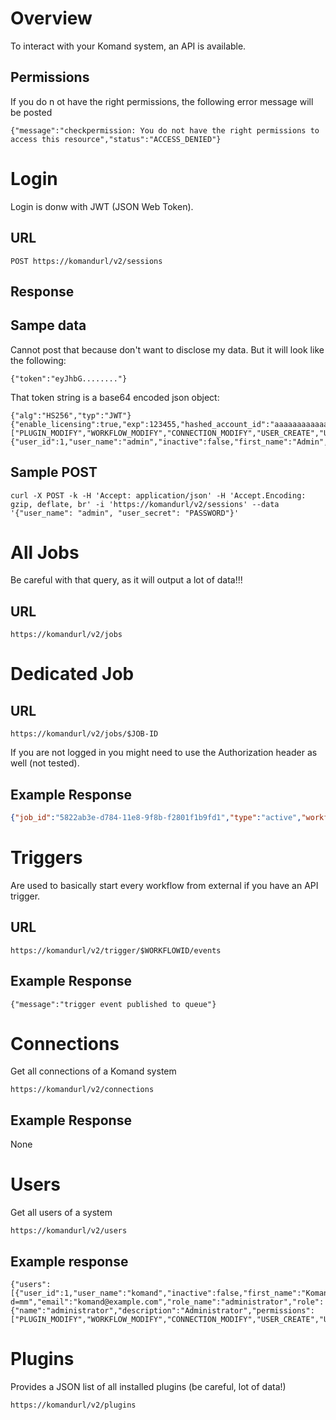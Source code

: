 # Overview

To interact with your Komand system, an API is available.

## Permissions

If you do n ot have the right permissions, the following error message will be posted

````
{"message":"checkpermission: You do not have the right permissions to access this resource","status":"ACCESS_DENIED"}
````

# Login

Login is donw with JWT (JSON Web Token).

## URL

```
POST https://komandurl/v2/sessions
```

## Response

## Sampe data

Cannot post that because don't want to disclose my data. But it will look like the following:

```
{"token":"eyJhbG........"}
```

That token string is a base64 encoded json object:

```
{"alg":"HS256","typ":"JWT"}{"enable_licensing":true,"exp":123455,"hashed_account_id":"aaaaaaaaaaaaaaaaaaaaaa","iat":1540453818,"komand_branch":"master","komand_revision":"46547f857dfd862ce7d82d526ce8f94d42b600f5","komand_version":"0.4000","pendo_account":"aaaaaaaaaaa","perms":["PLUGIN_MODIFY","WORKFLOW_MODIFY","CONNECTION_MODIFY","USER_CREATE","USER_MANAGER","APP","PRODUCT_KEY_VIEW"],"sub":"jaegeral","user":{"user_id":1,"user_name":"admin","inactive":false,"first_name":"Admin","last_name":"admin","company_title":"","avatar_url":""}
```

## Sample POST

```
curl -X POST -k -H 'Accept: application/json' -H 'Accept.Encoding: gzip, deflate, br' -i 'https://komandurl/v2/sessions' --data '{"user_name": "admin", "user_secret": "PASSWORD"}'
```

# All Jobs

Be careful with that query, as it will output a lot of data!!!

## URL

```
https://komandurl/v2/jobs
```

# Dedicated Job

## URL

```
https://komandurl/v2/jobs/$JOB-ID
```

If you are not logged in you might need to use the Authorization header as well (not tested).

## Example Response

```json
{"job_id":"5822ab3e-d784-11e8-9f8b-f2801f1b9fd1","type":"active","workflow_uid":"5822ae2c-d784-11e8-9f8b-f2801f1b9fd1","version_uid":"5822b1ec-d784-11e8-9f8b-f2801f1b9fd1","group_id":"5822b458-d784-11e8-9f8b-f2801f1b9fd1","name":"Test_workflow","status":"failed","created_at":"2018-10-24T11:36:17Z","ended_at":"2018-10-24T11:36:22Z","updated_at":"2018-10-24T11:36:22Z","context":{"data":{"$URL":"http://127.0.0.1:8000/jobs/details/5822ab3e-d784-11e8-9f8b-f2801f1b9fd1","$created_at":"2018-10-24T11:36:17.632193167Z","$id":"5822ab3e-d784-11e8-9f8b-f2801f1b9fd1","$name":"Test_workflow","$start_message":{"Parameter":48284},"Test_workflow":{"$success":true,"asdasd":48284},"Step_1":{"$success":false}},"stack":[{"parent_step_uid":"","parent_step_name":"","loop_index":-1}]},"traversed_paths":[{"path_uid":"5822b6a6-d784-11e8-9f8b-f2801f1b9fd1","workflow_uid":"5822b6a6-d784-11e8-9f8b-f2801f1b9fd1","workflow_version_uid":"5822b6a6-d784-11e8-9f8b-f2801f1b9fd1","from_step_uid":"5822b6a6-d784-11e8-9f8b-f2801f1b9fd1","to_step_uid":"5822b6a6-d784-11e8-9f8b-f2801f1b9fd1","name":"","description":"","created_at":"0001-01-01T00:00:00Z","updated_at":"0001-01-01T00:00:00Z"}],"potential_next_paths":[{"path_uid":"5822b6a6-d784-11e8-9f8b-f2801f1b9fd1","workflow_uid":"5822b6a6-d784-11e8-9f8b-f2801f1b9fd1","workflow_version_uid":"5822b6a6-d784-11e8-9f8b-f2801f1b9fd1","from_step_uid":"b501f592-80d4-adb7-911f-e1cb0261a4fa","to_step_uid":"5822b6a6-d784-11e8-9f8b-f2801f1b9fd1","name":"","description":"","created_at":"0001-01-01T00:00:00Z","updated_at":"0001-01-01T00:00:00Z"}],"next_step_uids":[],"time_spent":4.607579602,"investigation_id":"","viewed_by_id":null,"owned_by_id":null,"failed_step_id":1855707,"failed_step_name":"Step_1","is_rerunnable":true,"errors":null}
```

# Triggers

Are used to basically start every workflow from external if you have an API trigger.

## URL

```
https://komandurl/v2/trigger/$WORKFLOWID/events
```

## Example Response

````
{"message":"trigger event published to queue"}
`````

# Connections

Get all connections of a Komand system

````
https://komandurl/v2/connections
````

## Example Response

None

# Users

Get all users of a system

````
https://komandurl/v2/users
````

## Example response

```
{"users":[{"user_id":1,"user_name":"komand","inactive":false,"first_name":"Komand","last_name":"Admin","company_title":"","avatar_url":"https://www.gravatar.com/avatar/277afd6a111494867161f6a67c228726?d=mm","email":"komand@example.com","role_name":"administrator","role":{"name":"administrator","description":"Administrator","permissions":["PLUGIN_MODIFY","WORKFLOW_MODIFY","CONNECTION_MODIFY","USER_CREATE","USER_MANAGER","APP","PRODUCT_KEY_VIEW"]}}}
```

# Plugins

Provides a JSON list of all installed plugins (be careful, lot of data!)

```
https://komandurl/v2/plugins
```



